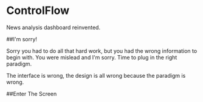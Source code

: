 ControlFlow
===========

News analysis dashboard reinvented.

##I'm sorry!

Sorry you had to do all that hard work, but you had the wrong information to begin with.
You were mislead and I'm sorry. Time to plug in the right paradigm.

The interface is wrong, the design is all wrong because the paradigm is wrong.

##Enter The Screen
